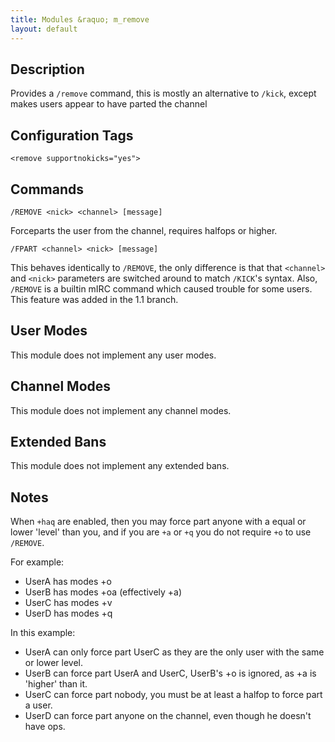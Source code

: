 ```yaml
---
title: Modules &raquo; m_remove
layout: default
---
```


## Description	

Provides a `/remove` command, this is mostly an alternative to
`/kick`, except makes users appear to have parted the channel

## Configuration Tags

`<remove supportnokicks="yes">`

## Commands

`/REMOVE <nick> <channel> [message]`

Forceparts the user from the channel, requires halfops or higher.

`/FPART <channel> <nick> [message]`

This behaves identically to `/REMOVE`, the only difference is that
that `<channel>` and `<nick>` parameters are switched around to match
`/KICK`'s syntax. Also, `/REMOVE` is a builtin mIRC command which
caused trouble for some users. This feature was added in the 1.1
branch.

## User Modes

This module does not implement any user modes.

## Channel Modes

This module does not implement any channel modes.

## Extended Bans

This module does not implement any extended bans.

## Notes

When `+haq` are enabled, then you may force part anyone with a equal or
lower 'level' than you, and if you are `+a` or `+q` you do not require
`+o` to use `/REMOVE`.

For example:

* UserA has modes +o
* UserB has modes +oa (effectively +a)
* UserC has modes +v
* UserD has modes +q

In this example:

* UserA can only force part UserC as they are the only user with the same or lower level.
* UserB can force part UserA and UserC, UserB's +o is ignored, as +a is 'higher' than it.
* UserC can force part nobody, you must be at least a halfop to force part a user.
* UserD can force part anyone on the channel, even though he doesn't have ops. 
